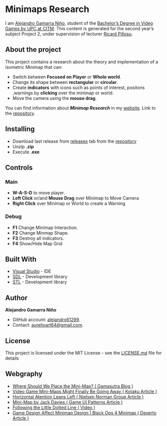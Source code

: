 
# Minimaps Research 

I am [Alejandro Gamarra Niño](https://www.linkedin.com/in/alejandro-a-gamarra-ni%C3%B1o-568b6b171/), student of the [Bachelor’s Degree in Video Games by UPC at CITM](https://www.citm.upc.edu/ing/estudis/graus-videojocs/). This content is generated for the second year’s subject Project 2, under supervision of lecturer [Ricard Pillosu](https://es.linkedin.com/in/ricardpillosu).

## About the project

This project contains a research about the theory and implementation of a isometric Minimap that can:
- Switch between **Focused on Player**  or  **Whole world**.
- Change its shape between **rectangular** or **circular**.
- Create **indicators** with icons such as points of interest, positons ,warnings by **clicking** over the minimap or world.
- Move the camera using the **mouse drag**.

You can find information about ***Minimap Research*** in my [website](https://alejandro61299.github.io/Minimaps_Personal_Research/).
Link to the [repository](https://github.com/alejandro61299/Minimaps_Personal_Research).

## Installing

- Download last release from [releases](https://github.com/alejandro61299/Minimaps_Personal_Research/releases) tab from the [repository](https://github.com/alejandro61299/Minimaps_Personal_Research)
- Unzip  **.zip**
- Execute **.exe**

## Controls

### Main

- **W-A-S-D** to move player.
-  **Left Click** or/and **Mouse Drag** over Minimap to Move Camera
- **Right Click** over Minimap or World to create a Warning 


### Debug

- **F1** Change Minimap Interaction.
- **F2** Change Minmap Shape.
- **F3** Destroy all indicators.
- **F4** Show/Hide Map Grid
## Built With

* [Visual Studio](https://visualstudio.microsoft.com/) - IDE
* [SDL](https://www.libsdl.org/license.php) - Development library
* [STL](https://www.geeksforgeeks.org/the-c-standard-template-library-stl/) - Development library

## Author

**Alejandro Gamarra Niño** 
   - GitHub account: [alejandro61299](https://github.com/alejandro61299).
   - Contact: aurelioart64@gmail.com.

## License

This project is licensed under the MIT License - see the [LICENSE.md](https://github.com/alejandro61299/Minimaps_Personal_Research/blob/master/LICENSE) file for details

## Webgraphy

- [Where Should We Place the Mini-Map? ( Gamasutra Blog )](https://www.gamasutra.com/blogs/JacekSliwinski/20130121/185119/Where_should_we_place_the_mini_map.php)
- [Video Game Mini-Maps Might Finally Be Going Away ( Kotaku Article )](https://kotaku.com/video-game-mini-maps-might-finally-be-going-away-1820011897)
- [Horizontal Atention Leans Left ( Nielsen Norman Group Article ) ](http://www.useit.com/alertbox/horizontal-attention.html) 
- [Mini-Map by Jack Davies ( Game UI Patterns Article )](https://gameuipatterns.com/gameui/mini-map/)
- [Following the Little Dotted Line ( Video )](https://www.youtube.com/watch?v=FzOCkXsyIqo)
- [Game Design Affect Minimap Design | Black Ops 4 Minimap ( Dexerto Article ) ](https://www.dexerto.com/call-of-duty/treyarch-dev-reveals-why-there-is-no-vsat-blackbird-in-black-ops-4-mutilplayer-184986)
<!--stackedit_data:
eyJoaXN0b3J5IjpbMTI0NjQwMDE5N119
-->